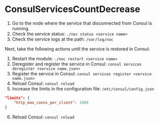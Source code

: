 # ConsulServicesCountDecrease

1. Go to the node where the service that disconnected from Consul is running.
2. Check the service status: `./noc status <service name>`
3. Check the service logs at the path: `/var/log/noc`

Next, take the following actions until the service is restored in Consul:
1. Restart the module: `./noc restart <service name>`
2. Deregister and register the service in Consul: `consul services deregister <service name.json>`
3. Register the service in Consul: `consul services register <service name.json>`
4. Reload Consul: `consul reload`
5. Increase the limits in the configuration file: `/etc/consul/config.json`
``` json
"limits": {
    "http_max_conns_per_client": 1000
}
```
6. Reload Consul: `consul reload`
